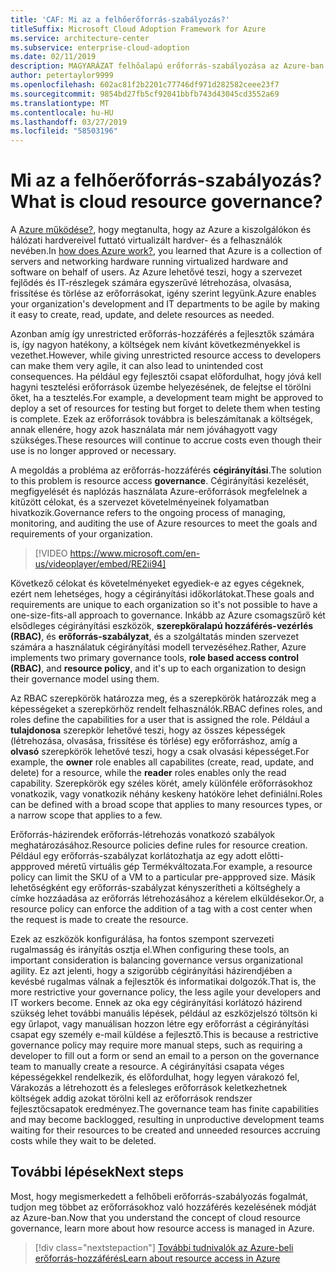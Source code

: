 ```yaml
---
title: 'CAF: Mi az a felhőerőforrás-szabályozás?'
titleSuffix: Microsoft Cloud Adoption Framework for Azure
ms.service: architecture-center
ms.subservice: enterprise-cloud-adoption
ms.date: 02/11/2019
description: MAGYARÁZAT felhőalapú erőforrás-szabályozása az Azure-ban
author: petertaylor9999
ms.openlocfilehash: 602ac81f2b2201c77746df971d282582ceee23f7
ms.sourcegitcommit: 9854bd27fb5cf92041bbfb743d43045cd3552a69
ms.translationtype: MT
ms.contentlocale: hu-HU
ms.lasthandoff: 03/27/2019
ms.locfileid: "58503196"
---
```

<!-- markdownlint-disable MD026 -->

# <a name="what-is-cloud-resource-governance"></a><span data-ttu-id="e65cd-103">Mi az a felhőerőforrás-szabályozás?</span><span class="sxs-lookup"><span data-stu-id="e65cd-103">What is cloud resource governance?</span></span>

<span data-ttu-id="e65cd-104">A [Azure működése?](what-is-azure.md), hogy megtanulta, hogy az Azure a kiszolgálókon és hálózati hardvereivel futtató virtualizált hardver- és a felhasználók nevében.</span><span class="sxs-lookup"><span data-stu-id="e65cd-104">In [how does Azure work?](what-is-azure.md), you learned that Azure is a collection of servers and networking hardware running virtualized hardware and software on behalf of users.</span></span> <span data-ttu-id="e65cd-105">Az Azure lehetővé teszi, hogy a szervezet fejlődés és IT-részlegek számára egyszerűvé létrehozása, olvasása, frissítése és törlése az erőforrásokat, igény szerint legyünk.</span><span class="sxs-lookup"><span data-stu-id="e65cd-105">Azure enables your organization's development and IT departments to be agile by making it easy to create, read, update, and delete resources as needed.</span></span>

<span data-ttu-id="e65cd-106">Azonban amíg így unrestricted erőforrás-hozzáférés a fejlesztők számára is, így nagyon hatékony, a költségek nem kívánt következményekkel is vezethet.</span><span class="sxs-lookup"><span data-stu-id="e65cd-106">However, while giving unrestricted resource access to developers can make them very agile, it can also lead to unintended cost consequences.</span></span> <span data-ttu-id="e65cd-107">Ha például egy fejlesztői csapat előfordulhat, hogy jóvá kell hagyni tesztelési erőforrások üzembe helyezésének, de felejtse el törölni őket, ha a tesztelés.</span><span class="sxs-lookup"><span data-stu-id="e65cd-107">For example, a development team might be approved to deploy a set of resources for testing but forget to delete them when testing is complete.</span></span> <span data-ttu-id="e65cd-108">Ezek az erőforrások továbbra is beleszámítanak a költségek, annak ellenére, hogy azok használata már nem jóváhagyott vagy szükséges.</span><span class="sxs-lookup"><span data-stu-id="e65cd-108">These resources will continue to accrue costs even though their use is no longer approved or necessary.</span></span>

<span data-ttu-id="e65cd-109">A megoldás a probléma az erőforrás-hozzáférés **cégirányítási**.</span><span class="sxs-lookup"><span data-stu-id="e65cd-109">The solution to this problem is resource access **governance**.</span></span> <span data-ttu-id="e65cd-110">Cégirányítási kezelését, megfigyelését és naplózás használata Azure-erőforrások megfelelnek a kitűzött célokat, és a szervezet követelményeinek folyamatban hivatkozik.</span><span class="sxs-lookup"><span data-stu-id="e65cd-110">Governance refers to the ongoing process of managing, monitoring, and auditing the use of Azure resources to meet the goals and requirements of your organization.</span></span>

<!-- markdownlint-disable MD034 -->

> [!VIDEO https://www.microsoft.com/en-us/videoplayer/embed/RE2ii94]

<!-- markdownlint-enable MD034 -->

<span data-ttu-id="e65cd-111">Következő célokat és követelményeket egyediek-e az egyes cégeknek, ezért nem lehetséges, hogy a cégirányítási időkorlátokat.</span><span class="sxs-lookup"><span data-stu-id="e65cd-111">These goals and requirements are unique to each organization so it's not possible to have a one-size-fits-all approach to governance.</span></span> <span data-ttu-id="e65cd-112">Inkább az Azure csomagszűrő két elsődleges cégirányítási eszközök, **szerepköralapú hozzáférés-vezérlés (RBAC)**, és **erőforrás-szabályzat**, és a szolgáltatás minden szervezet számára a használatuk cégirányítási modell tervezéséhez.</span><span class="sxs-lookup"><span data-stu-id="e65cd-112">Rather, Azure implements two primary governance tools, **role based access control (RBAC)**, and **resource policy**, and it's up to each organization to design their governance model using them.</span></span>

<span data-ttu-id="e65cd-113">Az RBAC szerepkörök határozza meg, és a szerepkörök határozzák meg a képességeket a szerepkörhöz rendelt felhasználók.</span><span class="sxs-lookup"><span data-stu-id="e65cd-113">RBAC defines roles, and roles define the capabilities for a user that is assigned the role.</span></span> <span data-ttu-id="e65cd-114">Például a **tulajdonosa** szerepkör lehetővé teszi, hogy az összes képességek (létrehozása, olvasása, frissítése és törlése) egy erőforráshoz, amíg a **olvasó** szerepkörök lehetővé teszi, hogy a csak olvasási képességet.</span><span class="sxs-lookup"><span data-stu-id="e65cd-114">For example, the **owner** role enables all capabilites (create, read, update, and delete) for a resource, while the  **reader** roles enables only the read capability.</span></span> <span data-ttu-id="e65cd-115">Szerepkörök egy széles körét, amely különféle erőforrásokhoz vonatkozik, vagy vonatkozik néhány keskeny hatóköre lehet definiálni.</span><span class="sxs-lookup"><span data-stu-id="e65cd-115">Roles can be defined with a broad scope that applies to many resources types, or a narrow scope that applies to a few.</span></span>

<span data-ttu-id="e65cd-116">Erőforrás-házirendek erőforrás-létrehozás vonatkozó szabályok meghatározásához.</span><span class="sxs-lookup"><span data-stu-id="e65cd-116">Resource policies define rules for resource creation.</span></span> <span data-ttu-id="e65cd-117">Például egy erőforrás-szabályzat korlátozhatja az egy adott előtti-appproved méretű virtuális gép Termékváltozata.</span><span class="sxs-lookup"><span data-stu-id="e65cd-117">For example, a resource policy can limit the SKU of a VM to a particular pre-appproved size.</span></span> <span data-ttu-id="e65cd-118">Másik lehetőségként egy erőforrás-szabályzat kényszerítheti a költséghely a címke hozzáadása az erőforrás létrehozásához a kérelem elküldésekor.</span><span class="sxs-lookup"><span data-stu-id="e65cd-118">Or, a resource policy can enforce the addition of a tag with a cost center when the request is made to create the resource.</span></span>

<span data-ttu-id="e65cd-119">Ezek az eszközök konfigurálása, ha fontos szempont szervezeti rugalmasság és irányítás osztja el.</span><span class="sxs-lookup"><span data-stu-id="e65cd-119">When configuring these tools, an important consideration is balancing governance versus organizational agility.</span></span> <span data-ttu-id="e65cd-120">Ez azt jelenti, hogy a szigorúbb cégirányítási házirendjében a kevésbé rugalmas válnak a fejlesztők és informatikai dolgozók.</span><span class="sxs-lookup"><span data-stu-id="e65cd-120">That is, the more restrictive your governance policy, the less agile your developers and IT workers become.</span></span> <span data-ttu-id="e65cd-121">Ennek az oka egy cégirányítási korlátozó házirend szükség lehet további manuális lépések, például az eszközjelszó töltsön ki egy űrlapot, vagy manuálisan hozzon létre egy erőforrást a cégirányítási csapat egy személy e-mail küldése a fejlesztő.</span><span class="sxs-lookup"><span data-stu-id="e65cd-121">This is because a restrictive governance policy may require more manual steps, such as requiring a developer to fill out a form or send an email to a person on the governance team to manually create a resource.</span></span> <span data-ttu-id="e65cd-122">A cégirányítási csapata véges képességekkel rendelkezik, és előfordulhat, hogy legyen várakozó fel, Várakozás a létrehozott és a felesleges erőforrások keletkezhetnek költségek addig azokat törölni kell az erőforrások rendszer fejlesztőcsapatok eredményez.</span><span class="sxs-lookup"><span data-stu-id="e65cd-122">The governance team has finite capabilities and may become backlogged, resulting in unproductive development teams waiting for their resources to be created and unneeded resources accruing costs while they wait to be deleted.</span></span>

## <a name="next-steps"></a><span data-ttu-id="e65cd-123">További lépések</span><span class="sxs-lookup"><span data-stu-id="e65cd-123">Next steps</span></span>

<span data-ttu-id="e65cd-124">Most, hogy megismerkedett a felhőbeli erőforrás-szabályozás fogalmát, tudjon meg többet az erőforrásokhoz való hozzáférés kezelésének módját az Azure-ban.</span><span class="sxs-lookup"><span data-stu-id="e65cd-124">Now that you understand the concept of cloud resource governance, learn more about how resource access is managed in Azure.</span></span>

> [!div class="nextstepaction"]
> [<span data-ttu-id="e65cd-125">További tudnivalók az Azure-beli erőforrás-hozzáférés</span><span class="sxs-lookup"><span data-stu-id="e65cd-125">Learn about resource access in Azure</span></span>](azure-resource-access.md)
